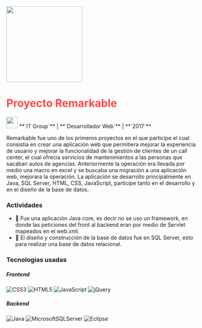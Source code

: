 <img src="../assets/images/projects/rmka-logo-color.jpg" width="200" height="200">

# <font color="#FF474C">**Proyecto Remarkable**</font>

<img src="../assets/images/company-logos/itgroup.png" width="30" height="30">
**`IT Group`** |
**`Desarrollador Web`** |
**`2017`**

Remarkable fue uno de los primeros proyectos en el que participe el cual consistia en crear una aplicación web que permitiera mejorar la experiencia de usuario y mejorar la funcionalidad de la gestión de clientes de un call center, el cual ofrecia servicios de mantenimientos a las personas que sacaban autos de agencias. Anteriormente la operación era llevada por medio una macro en excel y se buscaba una migración a una aplicación web, mejorara la operación. 
La aplicación se desarrollo principalmente en Java, SQL Server, HTML, CSS, JavaScript, participe tanto en el desarrollo y en el diseño de la base de datos.

### Actividades

- 📝 Fue una aplicación Java core, es decir no se uso un framework, en donde las peticiones del front al backend eran por medio de Servlet mapeados en el web.xml.
- 📝 El diseño y construcción de la base de datos fue en SQL Server, esto para realizar una base de datos relacional.

### Tecnologías usadas

##### **Frontend**
![CSS3](https://img.shields.io/badge/css3-%231572B6.svg?style=for-the-badge&logo=css3&logoColor=white)
![HTML5](https://img.shields.io/badge/html5-%23E34F26.svg?style=for-the-badge&logo=html5&logoColor=white)
![JavaScript](https://img.shields.io/badge/javascript-%23323330.svg?style=for-the-badge&logo=javascript&logoColor=%23F7DF1E)
![jQuery](https://img.shields.io/badge/jquery-%230769AD.svg?style=for-the-badge&logo=jquery&logoColor=white)

##### **Backend**
![Java](https://img.shields.io/badge/java-%23ED8B00.svg?style=for-the-badge&logo=openjdk&logoColor=white)
![MicrosoftSQLServer](https://img.shields.io/badge/Microsoft%20SQL%20Server-CC2927?style=for-the-badge&logo=microsoft%20sql%20server&logoColor=white)
![Eclipse](https://img.shields.io/badge/Eclipse-FE7A16.svg?style=for-the-badge&logo=Eclipse&logoColor=white)
